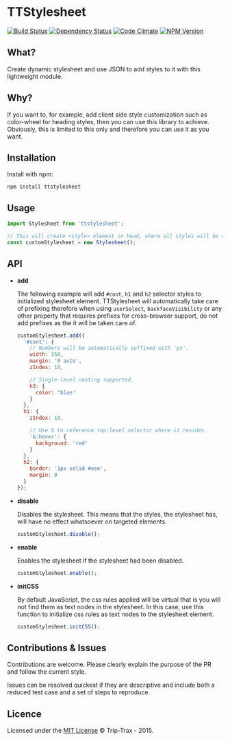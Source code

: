 # TTStylesheet
[![Build Status](https://img.shields.io/travis/Trip-Trax/TTStylesheet.svg?style=flat-square)](https://travis-ci.org/Trip-Trax/TTStylesheet)
[![Dependency Status](https://david-dm.org/Trip-Trax/TTStylesheet.svg?style=flat-square)](https://david-dm.org/Trip-Trax/TTStylesheet)
[![Code Climate](https://codeclimate.com/github/Trip-Trax/TTStylesheet/badges/gpa.svg)](https://codeclimate.com/github/Trip-Trax/TTStylesheet)
[![NPM Version](https://badge.fury.io/js/ttstylesheet.svg)](https://badge.fury.io/js/ttstylesheet)

## What?
Create dynamic stylesheet and use JSON to add styles to it with this lightweight module.

## Why?
If you want to, for example, add client side style customization such as color-wheel for heading styles, then you can use this library to achieve. Obviously, this is limited to this only and therefore you can use it as you want.

## Installation
Install with npm:
```shell
npm install ttstylesheet
```


## Usage
```javascript
import Stylesheet from 'ttstylesheet';

// This will create <style> element in head, where all styles will be added.
const customStylesheet = new Stylesheet();
```

## API
- **add**

    The following example will add `#cont`, `h1` and `h2` selector styles to initialized stylesheet element.
    TTStylesheet will automatically take care of prefixing therefore when using `userSelect`, `backfaceVisibility` or any other property that requires prefixes for cross-browser support, do not add prefixes as the it will be taken care of.

    ```javascript
    customStylesheet.add({
      '#cont': {
        // Numbers will be automatically suffixed with 'px'.
        width: 350,
        margin: '0 auto',
        zIndex: 10,

        // Single-level nesting supported.
        h3: {
          color: 'blue'
        }
      },
      h1: {
        zIndex: 10,

        // Use & to reference top-level selector where it resides.
        '&:hover': {
          background: 'red'
        }
      },
      h2: {
        border: '1px solid #eee',
        margin: 0
      }
    });
    ```

- **disable**

    Disables the stylesheet. This means that the styles, the stylesheet has, will have no effect whatsoever on targeted elements.

    ```javascript
    customStylesheet.disable();
    ```

- **enable**

    Enables the stylesheet if the stylesheet had been disabled.

    ```javascript
    customStylesheet.enable();
    ```

- **initCSS**

    By default JavaScript, the css rules applied will be virtual that is you will not find them as text nodes in the stylesheet.
    In this case, use this function to initialize css rules as text nodes to the stylesheet element.

    ```javascript
    customStylesheet.initCSS();
    ```

## Contributions & Issues
Contributions are welcome. Please clearly explain the purpose of the PR and follow the current style.

Issues can be resolved quickest if they are descriptive and include both a reduced test case and a set of steps to reproduce.

## Licence
Licensed under the [MIT License](LICENSE) © Trip-Trax - 2015.
